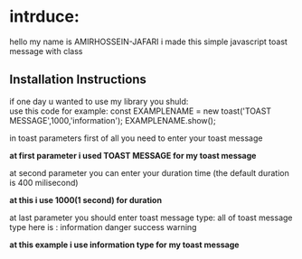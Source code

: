 # intrduce:
hello my name is AMIRHOSSEIN-JAFARI
i made this simple javascript toast message with class

## Installation Instructions
if one day u wanted to use my library you shuld:\
use this code for example:
 const EXAMPLENAME = new toast('TOAST MESSAGE',1000,'information');
 EXAMPLENAME.show();

 in toast parameters first of all you need to enter your toast message
 <br>
 
 **at first parameter i used TOAST MESSAGE for my toast message**

at second parameter you can enter your duration time (the default duration is 400 milisecond)
 <br>

**at this i use 1000(1 second) for duration**


at last parameter you should enter toast message type:
all of toast message type here is :
information
danger
success
warning
 <br>
 
**at this example i use information type for my toast message**
